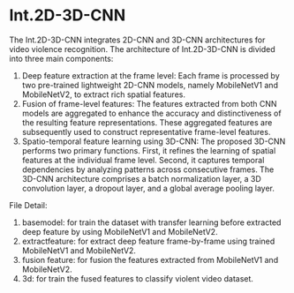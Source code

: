# Int.2D-3D-CNN
The Int.2D-3D-CNN integrates 2D-CNN and 3D-CNN architectures for video violence recognition. The architecture of Int.2D-3D-CNN is divided into three main components:
1. Deep feature extraction at the frame level: Each frame is processed by two pre-trained lightweight 2D-CNN models, namely MobileNetV1 and MobileNetV2, to extract rich spatial features.
2. Fusion of frame-level features: The features extracted from both CNN models are aggregated to enhance the accuracy and distinctiveness of the resulting feature representations. These aggregated features are subsequently used to construct representative frame-level features.
3. Spatio-temporal feature learning using 3D-CNN: The proposed 3D-CNN performs two primary functions. First, it refines the learning of spatial features at the individual frame level. Second, it captures temporal dependencies by analyzing patterns across consecutive frames. The 3D-CNN architecture comprises a batch normalization layer, a 3D convolution layer, a dropout layer, and a global average pooling layer.

File Detail:
1. basemodel: for train the dataset with transfer learning before extracted deep feature by using MobileNetV1 and MobileNetV2.
2. extractfeature: for extract deep feature frame-by-frame using trained MobileNetV1 and MobileNetV2.
3. fusion feature: for fusion the features extracted from MobileNetV1 and MobileNetV2.
4. 3d: for train the fused features to classify violent video dataset.
